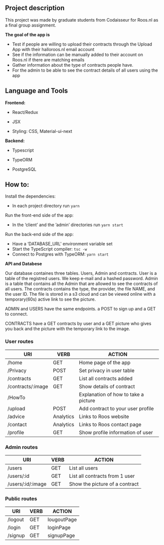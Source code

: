 

## Project description

This project was made by graduate students from Codaisseur for Roos.nl as a final group assignment.

**The goal of the app is**

* Test if people are willing to upload their contracts through the Upload App with their halloroos.nl email account
* See if the information can be manually added to their account on Roos.nl if there are matching emails
* Gather information about the type of contracts people have.
* For the admin to be able to see the contract details of all users using the app

## Language and Tools

**Frontend:**

* React/Redux

* JSX

* Styling: CSS, Material-ui-next


**Backend:**

* Typescript

* TypeORM

* PostgreSQL


## How to:

Install the dependencies:

* In each project directory run `yarn `

Run the front-end side of the app:

* In the ‘client’ and  the ’admin’ directories run `yarn start`

Run the back-end side of the app:

* Have a ‘DATABASE_URL' environment variable set
* Start the TypeScript compiler: `tsc -w`
* Connect to Postgres with TypeORM: `yarn start`

**API and Databese**

Our database containes three tables. Users, Admin and contracts. User is a table of the registred users. We keep e-mail and a hashed password.
Admin is a table that contains all the Admin that are allowed to see the contracts of all users. 
The contracts contains the type, the provider, the file NAME, and the user ID. The file is stored in a s3 cloud and can be viewed online with a temporary(60s) active link to see the picture. 

ADMIN and USERS have the same endpoints. a POST to sign up and a GET to connect. 

CONTRACTS have a GET contracts by user and a GET picture who gives you back and the picture with the temporary link to the image.


### User routes

|**URI**|**VERB**|**ACTION**|
|---------------------|------------|--------------------------------------|
| /home               | GET        | Home page of the app                 |
| /Privacy            | POST       | Set privacy in user table            |
| /contracts          | GET        | List all contracts added             |
| /contracts/:image   | GET        | Show details of contract             |
| /HowTo              |            | Explanation of how to take a picture |
| /upload             | POST       | Add contract to your user profile    |
| /advice             | Analytics  | Links to Roos website                |
| /contact            | Analytics  | Links to Roos contact page           |
| /profile            | GET        | Show profile information of user     |

### Admin routes

|**URI**|**VERB**|**ACTION**|
|--------------------|---------|--------------------------------|
| /users             | GET     | List all users                 |
| /users/:id         | GET     | List all contracts from 1 user |
| /users/:id/:image  | GET     | Show the picture of a contract |


### Public routes

|**URI**|**VERB**|**ACTION**|
|-------------|---------|-----------------------------------|
| /logout     | GET     | lougoutPage                       |
| /login      | GET     | loginPage                         |
| /signup     | GET     | signupPage                        |

